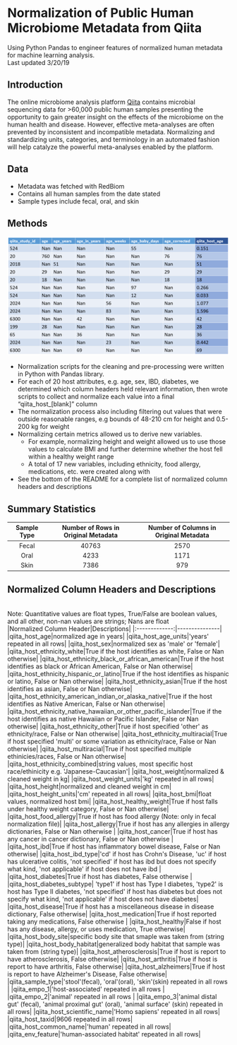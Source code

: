 # Normalization of Public Human Microbiome Metadata from Qiita
Using Python Pandas to engineer features of normalized human metadata for machine learning analysis.
<br> Last updated 3/20/19

## Introduction
The online microbiome analysis platform [Qiita](https://qiita.ucsd.edu/) contains microbial sequencing data for >60,000 public human samples presenting the opportunity to gain greater insight on the effects of the microbiome on the human health and disease. However, effective meta-analyses are often prevented by inconsistent and incompatible metadata. Normalizing and standardizing units, categories, and terminology in an automated fashion will help catalyze the powerful meta-analyses enabled by the platform.

## Data
* Metadata was fetched with RedBiom 
* Contains all human samples from the date stated
* Sample types include fecal, oral, and skin

## Methods 
![method_example](https://github.com/HuRebecca/microbiome-metadata-normalization/blob/master/example.PNG)
* Normalization scripts for the cleaning and pre-processing were written in Python with Pandas library. 
* For each of 20 host attributes, e.g. age, sex, IBD, diabetes, we determined which column headers held relevant information, then wrote scripts to collect and normalize each value into a final “qiita_host_[blank]” column
* The normalization process also including filtering out values that were outside reasonable ranges, e.g bounds of 48-210 cm for height and 0.5-200 kg for weight
* Normalizing certain metrics allowed us to derive new variables.
  * For example, normalizing height and weight allowed us to use those values to calculate BMI and further determine whether the host fell     within a healthy weight range 
  * A total of 17 new variables, including ethnicity, food allergy, medications, etc. were created along with 
* See the bottom of the README for a complete list of normalized column headers and descriptions 

## Summary Statistics
|Sample Type|Number of Rows in Original Metadata|Number of Columns in Original Metadata|
|:-------------:|:-------------:|:-------------:|
|Fecal|40763|2570|
|Oral|4233|1171|
|Skin|7386|979|

## Normalized Column Headers and Descriptions
<br> Note: Quantitative values are float types, True/False are boolean values, and all other, non-nan values are strings; Nans are float
<br>
|Normalized Column Header|Descriptions|
|:-------------:|---------------|
|qiita_host_age|normalized age in years|
|qiita_host_age_units|'years' repeated in all rows|
|qiita_host_sex|normalized sex as 'male' or 'female'|
|qiita_host_ethnicity_white|True if the host identifies as white, False or Nan otherwise|
|qiita_host_ethnicity_black_or_african_american|True if the host identifies as black or African American, False or Nan otherwise|
|qiita_host_ethnicity_hispanic_or_latino|True if the host identifies as hispanic or latino, False or Nan otherwise|
|qiita_host_ethnicity_asian|True if the host identifies as asian, False or Nan otherwise|
|qiita_host_ethnicity_american_indian_or_alaska_native|True if the host identifies as Native American, False or Nan otherwise|
|qiita_host_ethnicity_native_hawaiian_or_other_pacific_islander|True if the host identifies as native Hawaiian or Pacific Islander, False or Nan otherwise|
|qiita_host_ethnicity_other|True if host specified 'other' as ethnicity/race, False or Nan otherwise|
|qiita_host_ethnicity_multiracial|True if host specified 'multi' or some variation as ethnicity/race, False or Nan otherwise|
|qiita_host_multiracial|True if host specified multiple ethinicies/races, False or Nan otherwise|
|qiita_host_ethnicity_combined|string values, most specific host race/ethinicity e.g. 'Japanese-Caucasian'|
|qiita_host_weight|normalized & cleaned weight in kg|
|qiita_host_weight_units|'kg' repeated in all rows|
|qiita_host_height|normalized and cleaned weight in cm|
|qiita_host_height_units|'cm' repeated in all rows|
|qiita_host_bmi|float values, normalized host bmi|
|qiita_host_healthy_weight|True if host falls under healthy weight category, False or Nan otherwise|
|qiita_host_food_allergy|True if host has food allergy (Note: only in fecal normalization file)|
|qiita_host_allergy|True if host has any allergies in allergy dictionaries, False or Nan otherwise |
|qiita_host_cancer|True if host has any cancer in cancer dictionary, False or Nan otherwise |
|qiita_host_ibd|True if host has inflammatory bowel disease, False or Nan otherwise|
|qiita_host_ibd_type|'cd' if host has Crohn's Disease, 'uc' if host has ulcerative colitis, 'not specified' if host has ibd but does not specify what kind, 'not applicable' if host does not have ibd |
|qiita_host_diabetes|True if host has diabetes, False otherwise |
|qiita_host_diabetes_subtype| 'type1' if host has Type I diabetes, 'type2' is host has Type II diabetes, 'not specified' if host has diabetes but does not specify what kind, 'not applicable' if host does not have diabetes|
|qiita_host_disease|True if host has a miscellaneous disease in disease dictionary, False otherwise|
|qiita_host_medication|True if host reported taking any medications, False otherwise |
|qiita_host_healthy|False if host has any disease, allergy, or uses medication, True otherwise|
|qiita_host_body_site|specific body site that smaple was taken from (string type)|
|qiita_host_body_habitat|generalized body habitat that sample was taken from (string type)|
|qiita_host_atherosclerosis|True if host is report to have atherosclerosis, False otherwise|
|qiita_host_arthritis|True if host is report to have arthritis, False otherwise|
|qiita_host_alzheimers|True if host is report to have Alzheimer's Disease, False otherwise|
|qiita_sample_type|'stool'(fecal), 'oral'(oral), 'skin'(skin) repeated in all rows |
|qiita_empo_1|'host-associated' repeated in all rows |
|qiita_empo_2|'animal' repeated in all rows |
|qiita_empo_3|'animal distal gut' (fecal),  'animal proximal gut' (oral),  'animal surface' (skin) repeated in all rows|
|qiita_host_scientific_name|'Homo sapiens' repeated in all rows|
|qiita_host_taxid|9606 repeated in all rows|
|qiita_host_common_name|'human' repeated in all rows|
|qiita_env_feature|'human-associated habitat' repeated in all rows|

